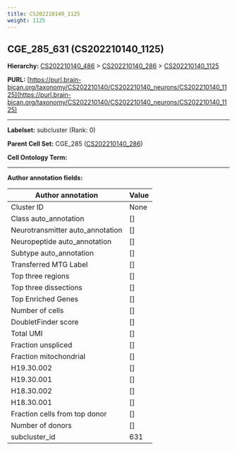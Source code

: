 ```yaml
---
title: CS202210140_1125
weight: 1125
---
```

## CGE_285_631 (CS202210140_1125)
<b>Hierarchy: </b>
[CS202210140_486](../CS202210140_486) >
[CS202210140_286](../CS202210140_286) >
[CS202210140_1125](../CS202210140_1125)

**PURL:** [https://purl.brain-bican.org/taxonomy/CS202210140/CS202210140_neurons/CS202210140_1125](https://purl.brain-bican.org/taxonomy/CS202210140/CS202210140_neurons/CS202210140_1125)

---


**Labelset:** subcluster (Rank: 0)

**Parent Cell Set:** CGE_285 ([CS202210140_286](../CS202210140_286))



**Cell Ontology Term:** 

[MARKER GENES.]: #


---

[TRANSFERRED ANNOTATIONS.]: #


[AUTHOR ANNOTATION FIELDS.]: #


**Author annotation fields:**

| Author annotation | Value |
|-------------------|-------|
|Cluster ID|None|
|Class auto_annotation|[]|
|Neurotransmitter auto_annotation|[]|
|Neuropeptide auto_annotation|[]|
|Subtype auto_annotation|[]|
|Transferred MTG Label|[]|
|Top three regions|[]|
|Top three dissections|[]|
|Top Enriched Genes|[]|
|Number of cells|[]|
|DoubletFinder score|[]|
|Total UMI|[]|
|Fraction unspliced|[]|
|Fraction mitochondrial|[]|
|H19.30.002|[]|
|H19.30.001|[]|
|H18.30.002|[]|
|H18.30.001|[]|
|Fraction cells from top donor|[]|
|Number of donors|[]|
|subcluster_id|631|
